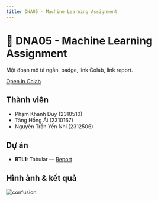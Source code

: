 ```yaml
---
title: DNA05 - Machine Learning Assignment
---
```


# 🚀 DNA05 - Machine Learning Assignment

Một đoạn mô tả ngắn, badge, link Colab, link report.

[Open in Colab](https://colab.research.google.com/drive/1Bz4B_MAlvOQ6Acb93SF8WxtnKEEAdTf7?usp=sharing)

## Thành viên
- Phạm Khánh Duy (2310510)
- Tăng Hồng Ái (2310167)
- Nguyễn Trần Yến Nhi (2312506)

## Dự án
- **BTL1**: Tabular — [Report](reports/DNA05_BTL1_Report.pdf)

## Hình ảnh & kết quả
![confusion](../images/confusion.png)

